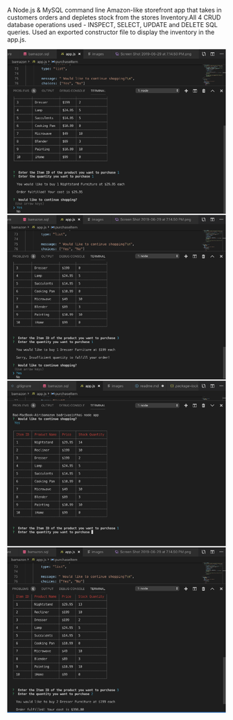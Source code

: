 A Node.js & MySQL command line Amazon-like storefront app that takes in customers orders and depletes stock from the stores Inventory.All 4 CRUD database operations used - INSPECT, SELECT, UPDATE and DELETE SQL queries. Used an exported constructor file to display the inventory in the app.js.


![images](/images/Continue-shopping.png)
![images](/images/Insufficient-Funds.png)
![images](/images/Item-Id-and-Quantity.png)
![images](/images/Total-cost.png)

